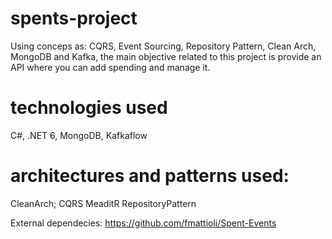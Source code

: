 # spents-project
Using conceps as: CQRS, Event Sourcing, Repository Pattern, Clean Arch, MongoDB and Kafka, the main objective related to this project is provide an API where you can add spending and manage it.

# technologies used
C#, .NET 6, MongoDB, Kafkaflow

# architectures and patterns used:
CleanArch;
CQRS 
MeaditR
RepositoryPattern

External dependecies: 
https://github.com/fmattioli/Spent-Events

